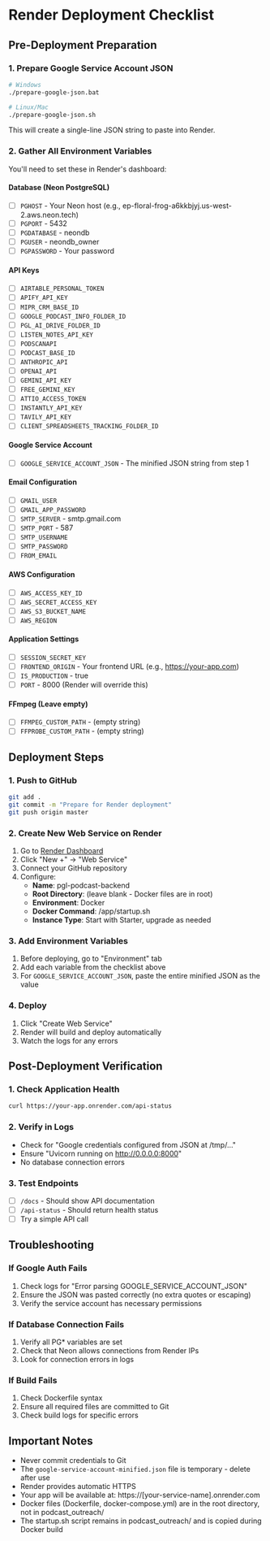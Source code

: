 # Render Deployment Checklist

## Pre-Deployment Preparation

### 1. Prepare Google Service Account JSON
```bash
# Windows
./prepare-google-json.bat

# Linux/Mac  
./prepare-google-json.sh
```
This will create a single-line JSON string to paste into Render.

### 2. Gather All Environment Variables
You'll need to set these in Render's dashboard:

#### Database (Neon PostgreSQL)
- [ ] `PGHOST` - Your Neon host (e.g., ep-floral-frog-a6kkbjyj.us-west-2.aws.neon.tech)
- [ ] `PGPORT` - 5432
- [ ] `PGDATABASE` - neondb
- [ ] `PGUSER` - neondb_owner
- [ ] `PGPASSWORD` - Your password

#### API Keys
- [ ] `AIRTABLE_PERSONAL_TOKEN`
- [ ] `APIFY_API_KEY`
- [ ] `MIPR_CRM_BASE_ID`
- [ ] `GOOGLE_PODCAST_INFO_FOLDER_ID`
- [ ] `PGL_AI_DRIVE_FOLDER_ID`
- [ ] `LISTEN_NOTES_API_KEY`
- [ ] `PODSCANAPI`
- [ ] `PODCAST_BASE_ID`
- [ ] `ANTHROPIC_API`
- [ ] `OPENAI_API`
- [ ] `GEMINI_API_KEY`
- [ ] `FREE_GEMINI_KEY`
- [ ] `ATTIO_ACCESS_TOKEN`
- [ ] `INSTANTLY_API_KEY`
- [ ] `TAVILY_API_KEY`
- [ ] `CLIENT_SPREADSHEETS_TRACKING_FOLDER_ID`

#### Google Service Account
- [ ] `GOOGLE_SERVICE_ACCOUNT_JSON` - The minified JSON string from step 1

#### Email Configuration
- [ ] `GMAIL_USER`
- [ ] `GMAIL_APP_PASSWORD`
- [ ] `SMTP_SERVER` - smtp.gmail.com
- [ ] `SMTP_PORT` - 587
- [ ] `SMTP_USERNAME`
- [ ] `SMTP_PASSWORD`
- [ ] `FROM_EMAIL`

#### AWS Configuration
- [ ] `AWS_ACCESS_KEY_ID`
- [ ] `AWS_SECRET_ACCESS_KEY`
- [ ] `AWS_S3_BUCKET_NAME`
- [ ] `AWS_REGION`

#### Application Settings
- [ ] `SESSION_SECRET_KEY`
- [ ] `FRONTEND_ORIGIN` - Your frontend URL (e.g., https://your-app.com)
- [ ] `IS_PRODUCTION` - true
- [ ] `PORT` - 8000 (Render will override this)

#### FFmpeg (Leave empty)
- [ ] `FFMPEG_CUSTOM_PATH` - (empty string)
- [ ] `FFPROBE_CUSTOM_PATH` - (empty string)

## Deployment Steps

### 1. Push to GitHub
```bash
git add .
git commit -m "Prepare for Render deployment"
git push origin master
```

### 2. Create New Web Service on Render
1. Go to [Render Dashboard](https://dashboard.render.com/)
2. Click "New +" → "Web Service"
3. Connect your GitHub repository
4. Configure:
   - **Name**: pgl-podcast-backend
   - **Root Directory**: (leave blank - Docker files are in root)
   - **Environment**: Docker
   - **Docker Command**: /app/startup.sh
   - **Instance Type**: Start with Starter, upgrade as needed

### 3. Add Environment Variables
1. Before deploying, go to "Environment" tab
2. Add each variable from the checklist above
3. For `GOOGLE_SERVICE_ACCOUNT_JSON`, paste the entire minified JSON as the value

### 4. Deploy
1. Click "Create Web Service"
2. Render will build and deploy automatically
3. Watch the logs for any errors

## Post-Deployment Verification

### 1. Check Application Health
```bash
curl https://your-app.onrender.com/api-status
```

### 2. Verify in Logs
- Check for "Google credentials configured from JSON at /tmp/..."
- Ensure "Uvicorn running on http://0.0.0.0:8000"
- No database connection errors

### 3. Test Endpoints
- [ ] `/docs` - Should show API documentation
- [ ] `/api-status` - Should return health status
- [ ] Try a simple API call

## Troubleshooting

### If Google Auth Fails
1. Check logs for "Error parsing GOOGLE_SERVICE_ACCOUNT_JSON"
2. Ensure the JSON was pasted correctly (no extra quotes or escaping)
3. Verify the service account has necessary permissions

### If Database Connection Fails
1. Verify all PG* variables are set
2. Check that Neon allows connections from Render IPs
3. Look for connection errors in logs

### If Build Fails
1. Check Dockerfile syntax
2. Ensure all required files are committed to Git
3. Check build logs for specific errors

## Important Notes
- Never commit credentials to Git
- The `google-service-account-minified.json` file is temporary - delete after use
- Render provides automatic HTTPS
- Your app will be available at: https://[your-service-name].onrender.com
- Docker files (Dockerfile, docker-compose.yml) are in the root directory, not in podcast_outreach/
- The startup.sh script remains in podcast_outreach/ and is copied during Docker build